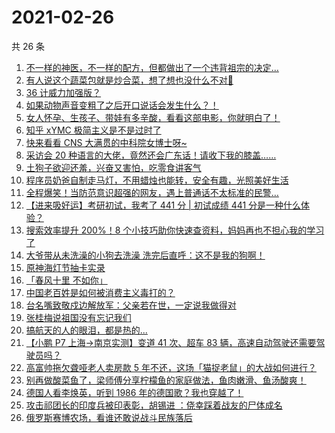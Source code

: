 # 2021-02-26

共 26 条

<!-- BEGIN ZHIHUVIDEO -->
<!-- 最后更新时间 Fri Feb 26 2021 14:09:39 GMT+0800 (CST) -->
1. [不一样的神医，不一样的配方，但都做出了一个违背祖宗的决定…](https://www.zhihu.com/zvideo/1348601487136808960)
1. [有人说这个蔬菜包就是炒合菜，想了想也没什么不对🐶](https://www.zhihu.com/zvideo/1347979088695533568)
1. [36 计威力加强版？](https://www.zhihu.com/zvideo/1348291468767899649)
1. [如果动物声音变粗了之后开口说话会发生什么？！](https://www.zhihu.com/zvideo/1348328735184179200)
1. [女人怀孕、生孩子、带娃有多辛酸，看看这部电影，你就明白了！](https://www.zhihu.com/zvideo/1347659865423384576)
1. [知乎 xYMC 极简主义是不是过时了](https://www.zhihu.com/zvideo/1348361899797553152)
1. [快来看看 CNS 大满贯的中科院女博士呀~](https://www.zhihu.com/zvideo/1348281534118473729)
1. [采访会 20 种语言的大佬，竟然还会广东话！请收下我的膝盖……](https://www.zhihu.com/zvideo/1348346793294483457)
1. [土狗子欲迎还羞，兴奋又害怕，吃零食讲客气](https://www.zhihu.com/zvideo/1347868078177390592)
1. [程序员奶爸自制走马灯，不用蜡烛也能转，安全有趣，光照美好生活](https://www.zhihu.com/zvideo/1348221357415608320)
1. [全程爆笑！当防范意识超强的网友，遇上普通话不太标准的民警…](https://www.zhihu.com/zvideo/1348330837214199808)
1. [【进来吸好运】考研初试，我考了 441 分 | 初试成绩 441 分是一种什么体验？](https://www.zhihu.com/zvideo/1348214464261599232)
1. [搜索效率提升 200%！8 个小技巧助你快速查资料，妈妈再也不担心我的学习了](https://www.zhihu.com/zvideo/1347196958008889344)
1. [大爷带从未洗澡的小狗去洗澡 洗完后直呼：这不是我的狗啊！](https://www.zhihu.com/zvideo/1347892189255540736)
1. [原神海灯节抽卡实录](https://www.zhihu.com/zvideo/1348071002585329664)
1. [「春风十里  不如你」](https://www.zhihu.com/zvideo/1348318986996789248)
1. [中国老百姓是如何被消费主义毒打的？](https://www.zhihu.com/zvideo/1348316102057906176)
1. [台名嘴致敬戍边解放军：父亲若在世，一定说我做得对](https://www.zhihu.com/zvideo/1348203156711710720)
1. [张桂梅说祖国没有忘记我们](https://www.zhihu.com/zvideo/1348320175327051777)
1. [搞航天的人的眼泪，都是热的...](https://www.zhihu.com/zvideo/1348293928110645248)
1. [【小鹏 P7 上海→南京实测】变道 41 次、超车 83 辆，高速自动驾驶还需要驾驶员吗？](https://www.zhihu.com/zvideo/1348199570741145600)
1. [高富帅拖欠聋哑老人卖房款 5 年不还，这场「猫捉老鼠」的大战如何进行？](https://www.zhihu.com/zvideo/1347834077576269825)
1. [别再做酸菜鱼了，梁师傅分享柠檬鱼的家庭做法，鱼肉嫩滑、鱼汤酸爽！](https://www.zhihu.com/zvideo/1346458576223940608)
1. [德国人看李焕英，听到 1986 年的德国歌？我也穿越了！](https://www.zhihu.com/zvideo/1348004135523098624)
1. [攻击祁团长的印度兵被印表彰，胡锡进 ：侥幸踩着战友的尸体成名](https://www.zhihu.com/zvideo/1347979540719845377)
1. [俄罗斯赛博农场，看谁还敢说战斗民族落后](https://www.zhihu.com/zvideo/1347519312337567744)
<!-- END ZHIHUVIDEO -->
